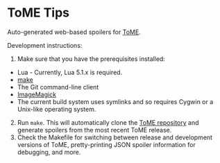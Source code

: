 ToME Tips
=========

Auto-generated web-based spoilers for [ToME](http://te4.org/).

Development instructions:

1. Make sure that you have the prerequisites installed:
 * Lua - Currently, Lua 5.1.x is required.
 * [make](https://www.gnu.org/software/make/)
 * The Git command-line client
 * [ImageMagick](http://www.imagemagick.org/)
 * The current build system uses symlinks and so requires Cygwin or a Unix-like operating system.
2. Run `make`.  This will automatically clone the [ToME repository](http://git.net-core.org/darkgod/t-engine4) and generate spoilers from the most recent ToME release.
3. Check the Makefile for switching between release and development versions of ToME, pretty-printing JSON spoiler information for debugging, and more.

